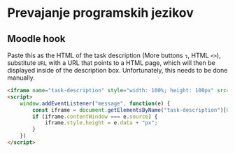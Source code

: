 # Prevajanje programskih jezikov

## Moodle hook

Paste this as the HTML of the task description (More buttons ```↴```, HTML ```<>```), substitute ```URL``` with a URL that points to a HTML page, which will then be displayed inside of the description box.
Unfortunately, this needs to be done manually.

```html
<iframe name="task-description" style="width: 100%; height: 100px" src="URL" frameborder="0" scrolling="no"></iframe>
<script>
    window.addEventListener("message", function(e) {
        const iframe = document.getElementsByName("task-description")[0];
        if (iframe.contentWindow === e.source) {
            iframe.style.height = e.data + "px";
        }
    })
</script>
```
